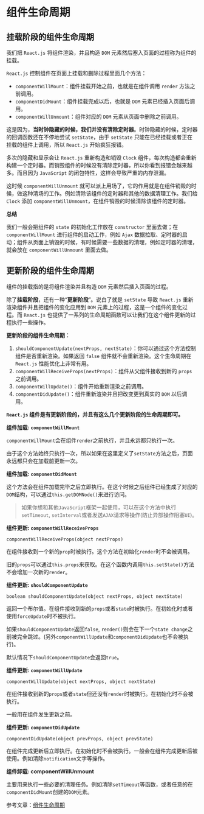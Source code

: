 # 组件生命周期 #

## 挂载阶段的组件生命周期 ##

我们把 `React.js` 将组件渲染，并且构造 `DOM` 元素然后塞入页面的过程称为组件的挂载。

`React.js` 控制组件在页面上挂载和删除过程里面几个方法：

- `componentWillMount`：组件挂载开始之前，也就是在组件调用 `render` 方法之前调用。
- `componentDidMount`：组件挂载完成以后，也就是 `DOM` 元素已经插入页面后调用。
- `componentWillUnmount`：组件对应的 `DOM` 元素从页面中删除之前调用。

这是因为，**当时钟隐藏的时候，我们并没有清除定时器**。时钟隐藏的时候，定时器的回调函数还在不停地尝试 `setState`，由于 `setState` 只能在已经挂载或者正在挂载的组件上调用，所以 `React.js` 开始疯狂报错。

多次的隐藏和显示会让 `React.js` 重新构造和销毁 `Clock` 组件，每次构造都会重新构建一个定时器。而销毁组件的时候没有清除定时器，所以你看到报错会越来越多。而且因为 `JavaScript` 的闭包特性，这样会导致严重的内存泄漏。

这时候 `componentWillUnmount` 就可以派上用场了，它的作用就是在组件销毁的时候，做这种清场的工作。例如清除该组件的定时器和其他的数据清理工作。我们给 `Clock` 添加 `componentWillUnmount`，在组件销毁的时候清除该组件的定时器。

**总结**

我们一般会把组件的 `state` 的初始化工作放在 `constructor` 里面去做；在 `componentWillMount` 进行组件的启动工作，例如 `Ajax` 数据拉取、定时器的启动；组件从页面上销毁的时候，有时候需要一些数据的清理，例如定时器的清理，就会放在 `componentWillUnmount` 里面去做。

## 更新阶段的组件生命周期 ##

组件的挂载指的是将组件渲染并且构造 `DOM` 元素然后插入页面的过程。

除了**挂载阶段**，还有一种“**更新阶段**”。说白了就是 `setState` 导致 `React.js` 重新渲染组件并且把组件的变化应用到 `DOM` 元素上的过程，这是一个组件的变化过程。而 `React.js` 也提供了一系列的生命周期函数可以让我们在这个组件更新的过程执行一些操作。

**更新阶段的组件生命周期：**

1. `shouldComponentUpdate(nextProps, nextState)`：你可以通过这个方法控制组件是否重新渲染。如果返回 `false` 组件就不会重新渲染。这个生命周期在 `React.js` 性能优化上非常有用。
2. `componentWillReceiveProps(nextProps)`：组件从父组件接收到新的 `props` 之前调用。
3. `componentWillUpdate()`：组件开始重新渲染之前调用。
4. `componentDidUpdate()`：组件重新渲染并且把改变更到真实的 `DOM` 以后调用。

**`React.js` 组件是有更新阶段的，并且有这么几个更新阶段的生命周期即可。**

**组件加载: `componentWillMount`**

`componentWillMount`会在组件`render`之前执行，并且永远都只执行一次。

由于这个方法始终只执行一次，所以如果在这里定义了`setState`方法之后，页面永远都只会在加载前更新一次。

**组件加载: `componentDidMount`**

这个方法会在组件加载完毕之后立即执行。在这个时候之后组件已经生成了对应的`DOM`结构，可以通过`this.getDOMNode()`来进行访问。

> 如果你想和其他`JavaScript`框架一起使用，可以在这个方法中执行`setTimeout`, `setInterval`或者发送`AJAX`请求等操作(防止异部操作阻塞`UI`)。

**组件更新: `componentWillReceiveProps`**

    componentWillReceiveProps(object nextProps)

在组件接收到一个新的`prop`时被执行。这个方法在初始化`render`时不会被调用。

旧的`props`可以通过`this.props`来获取。在这个函数内调用`this.setState()`方法不会增加一次新的`render`。

**组件更新: `shouldComponentUpdate`**

    boolean shouldComponentUpdate(object nextProps, object nextState)

返回一个布尔值。在组件接收到新的`props`或者`state`时被执行。在初始化时或者使用`forceUpdate`时不被执行。

如果`shouldComponentUpdate`返回`false`, `render()`则会在下一个`state change`之前被完全跳过。(另外`componentWillUpdate`和`componentDidUpdate`也不会被执行)。

默认情况下`shouldComponentUpdate`会返回`true`。

**组件更新: `componentWillUpdate`**

    componentWillUpdate(object nextProps, object nextState)

在组件接收到新的`props`或者`state`但还没有`render`时被执行。在初始化时不会被执行。

一般用在组件发生更新之前。

**组件更新: `componentDidUpdate`**

    componentDidUpdate(object prevProps, object prevState)

在组件完成更新后立即执行。在初始化时不会被执行。一般会在组件完成更新后被使用。例如清除`notification`文字等操作。

**组件卸载: componentWillUnmount**

主要用来执行一些必要的清理任务。例如清除`setTimeout`等函数，或者任意的在`componentDidMount`创建的`DOM`元素。

参考文章：[组件生命周期](https://fraserxu.me/intro-to-react/react-component-lifecycle/)